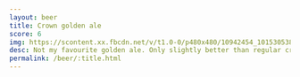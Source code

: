 ```yaml
---
layout: beer
title: Crown golden ale
score: 6
img: https://scontent.xx.fbcdn.net/v/t1.0-0/p480x480/10942454_10153053851308745_7500988424962232002_n.jpg?oh=a8b6489c0c3cb7ba7a4c9a092b794162&oe=5922685E
desc: Not my favourite golden ale. Only slightly better than regular crown
permalink: /beer/:title.html
---
```

